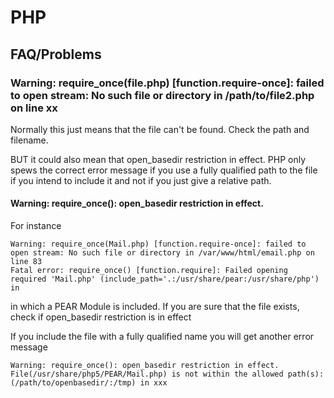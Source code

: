 # PHP #

## FAQ/Problems

### Warning: require_once(file.php) [function.require-once]: failed to open stream: No such file or directory in /path/to/file2.php on line xx

Normally this just means that the file can't be found. Check the path and filename.

BUT it could also mean that open_basedir restriction in effect. PHP only spews the correct error message if you use a fully qualified path to the file if you intend to include it and not if you just give a relative path.

#### Warning: require_once(): open_basedir restriction in effect. ###

For instance

	Warning: require_once(Mail.php) [function.require-once]: failed to open stream: No such file or directory in /var/www/html/email.php on line 83
	Fatal error: require_once() [function.require]: Failed opening required 'Mail.php' (include_path='.:/usr/share/pear:/usr/share/php') in

in which a PEAR Module is included. If you are sure that the file exists, check if open_basedir restriction is in effect

If you include the file with a fully qualified name you will get another error message

	Warning: require_once(): open_basedir restriction in effect. File(/usr/share/php5/PEAR/Mail.php) is not within the allowed path(s): (/path/to/openbasedir/:/tmp) in xxx
